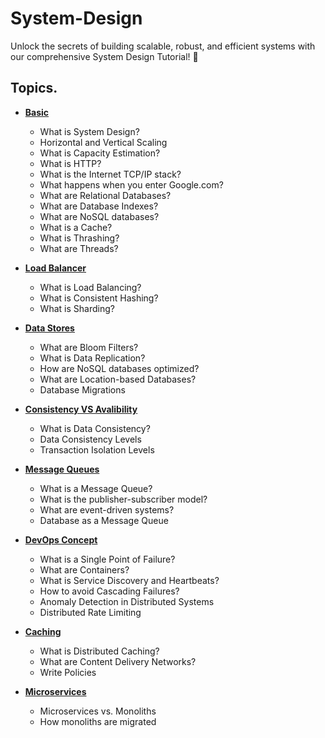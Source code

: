 # System-Design
Unlock the secrets of building scalable, robust, and efficient systems with our comprehensive System Design Tutorial! 🎯 
## Topics.
- [**Basic**](https://github.com/Kunals0612/System-Design/tree/Basic)
  - What is System Design?
  - Horizontal and Vertical Scaling
  - What is Capacity Estimation?
  - What is HTTP?
  - What is the Internet TCP/IP stack?
  - What happens when you enter Google.com?
  - What are Relational Databases?
  - What are Database Indexes?
  - What are NoSQL databases?
  - What is a Cache?
  - What is Thrashing?
  - What are Threads?

- [**Load Balancer**](https://github.com/Kunals0612/System-Design/tree/Load-Balancing)
   - What is Load Balancing?
   - What is Consistent Hashing?
   - What is Sharding?

- [**Data Stores**](https://github.com/Kunals0612/System-Design/tree/DataStores)
  - What are Bloom Filters?
  - What is Data Replication?
  - How are NoSQL databases optimized?
  - What are Location-based Databases?
  - Database Migrations

- [**Consistency VS Avalibility**](https://github.com/Kunals0612/System-Design/tree/ConAva)
    - What is Data Consistency?
    - Data Consistency Levels
    - Transaction Isolation Levels

- [**Message Queues**](https://github.com/Kunals0612/System-Design/tree/MessageQueues)
    - What is a Message Queue?
    - What is the publisher-subscriber model?
    - What are event-driven systems?
    - Database as a Message Queue

- [**DevOps Concept**](https://github.com/Kunals0612/System-Design/tree/DevOps)
    - What is a Single Point of Failure?
    - What are Containers?
    - What is Service Discovery and Heartbeats?
    - How to avoid Cascading Failures?
    - Anomaly Detection in Distributed Systems
    - Distributed Rate Limiting

- [**Caching**](https://github.com/Kunals0612/System-Design/tree/Caching)
    -	What is Distributed Caching?
    - What are Content Delivery Networks?
    - Write Policies
- [**Microservices**](https://github.com/Kunals0612/System-Design/tree/microservices)
    - Microservices vs. Monoliths
    - How monoliths are migrated
